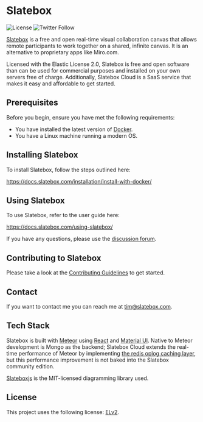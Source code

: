 # Slatebox

![License](https://img.shields.io/badge/license-ELv2-green)
![Twitter Follow](https://img.shields.io/twitter/follow/slatebox?style=social)

[Slatebox](https://slatebox.com) is a free and open real-time visual collaboration canvas that allows remote participants to work together on a shared, infinite canvas. It is an alternative to proprietary apps like Miro.com.

Licensed with the Elastic License 2.0, Slatebox is free and open software than can be used for commercial purposes and installed on your own servers free of charge. Additionally, Slatebox Cloud is a SaaS service that makes it easy and affordable to get started.

## Prerequisites

Before you begin, ensure you have met the following requirements:

- You have installed the latest version of [Docker](https://docs.docker.com/engine/install/).
- You have a Linux machine running a modern OS.

## Installing Slatebox

To install Slatebox, follow the steps outlined here:

https://docs.slatebox.com/installation/install-with-docker/

## Using Slatebox

To use Slatebox, refer to the user guide here:

https://docs.slatebox.com/using-slatebox/

If you have any questions, please use the [discussion forum](https://community.slatebox.com).

## Contributing to Slatebox

Please take a look at the [Contributing Guidelines](CONTRIBUTING.md) to get started.

## Contact

If you want to contact me you can reach me at tim@slatebox.com.

## Tech Stack

Slatebox is built with [Meteor](https://meteor.com) using [React](https://reactjs.org/) and [Material UI](https://mui.com/). Native to Meteor development is Mongo as the backend; Slatebox Cloud extends the real-time performance of Meteor by implementing [the redis oplog caching layer](https://github.com/cult-of-coders/redis-oplog), but this performance improvement is not baked into the Slatebox community edition.

[Slateboxjs](https://github.com/slatebox/slateboxjs) is the MIT-licensed diagramming library used.

## License

This project uses the following license: [ELv2](https://www.elastic.co/licensing/elastic-license).
